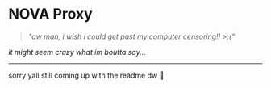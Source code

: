 
# NOVA Proxy

> *"aw man, i wish i could get past my computer censoring!! >:("*  
>
*it might seem crazy what im boutta say...*

---
sorry yall still coming up with the readme dw 🙏  


